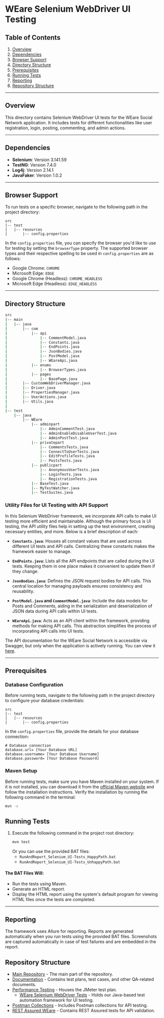 # WEare Selenium WebDriver UI Testing

## Table of Contents
1. [Overview](#overview)
2. [Dependencies](#dependencies)
3. [Browser Support](#browser-support)
4. [Directory Structure](#directory-structure)
5. [Prerequisites](#prerequisites)
6. [Running Tests](#running-tests)
7. [Reporting](#reporting)
8. [Repository Structure](#repository-structure)

---

## Overview
This directory contains Selenium WebDriver UI tests for the WEare Social Network application. It includes tests for different functionalities like user registration, login, posting, commenting, and admin actions.

---

## Dependencies
- **Selenium**: Version 3.141.59
- **TestNG**: Version 7.4.0
- **Log4j**: Version 2.14.1
- **JavaFaker**: Version 1.0.2

---

## Browser Support
To run tests on a specific browser, navigate to the following path in the project directory:

```plaintext
src
|-- test
|   |-- resources
|       |-- config.properties
```

In the `config.properties` file, you can specify the browser you'd like to use for testing by setting the `browserType` property. The supported browser types and their respective spelling to be used in `config.properties` are as follows:

- Google Chrome: `CHROME`
- Microsoft Edge: `EDGE`
- Google Chrome (Headless): `CHROME_HEADLESS`
- Microsoft Edge (Headless): `EDGE_HEADLESS`

---

## Directory Structure

```bash
src
|-- main
|   |-- java
|       |-- com
|           |-- api
|               |-- CommentModel.java
|               |-- Constants.java
|               |-- EndPoints.java
|               |-- JsonBodies.java
|               |-- PostModel.java
|               |-- WEareApi.java
|           |-- enums
|               |-- BrowserTypes.java
|           |-- pages
|               |-- BasePage.java
|       |-- CustomWebDriverManager.java
|       |-- Driver.java
|       |-- PropertiesManager.java
|       |-- UserActions.java
|       |-- Utils.java
|
|-- test
    |-- java
        |-- WEare
            |-- adminpart
                |-- AdminCommentTest.java
                |-- AdminEnableDisableUserTest.java
                |-- AdminPostTest.java
            |-- privatepart
                |-- CommentsTests.java
                |-- ConnectToUserTests.java
                |-- EditProfileTests.java
                |-- PostsTests.java
            |-- publicpart
                |-- AnonymousUserTests.java
                |-- LoginTests.java
                |-- RegistrationTests.java
            |-- BaseTest.java
            |-- MyTestWatcher.java
            |-- TestSuites.java

```
### Utility Files for UI Testing with API Support

In this Selenium WebDriver framework, we incorporate API calls to make UI testing more efficient and maintainable. Although the primary focus is UI testing, the API utility files help in setting up the test environment, creating necessary entities, and more. Below is a brief description of each:

- **`Constants.java`**: Houses all constant values that are used across different UI tests and API calls. Centralizing these constants makes the framework easier to manage.

- **`EndPoints.java`**: Lists all the API endpoints that are called during the UI tests. Keeping them in one place makes it convenient to update them if they change.

- **`JsonBodies.java`**: Defines the JSON request bodies for API calls. This central location for managing payloads ensures consistency and reusability.

- **`PostModel.java` and `CommentModel.java`**: Include the data models for Posts and Comments, aiding in the serialization and deserialization of JSON data during API calls within UI tests.

- **`WEareApi.java`**: Acts as an API client within the framework, providing methods for making API calls. This abstraction simplifies the process of incorporating API calls into UI tests.

The API documentation for the WEare Social Network is accessible via Swagger, but only when the application is actively running. You can view it [here](http://localhost:8081/swagger-ui.html#/).


---

## Prerequisites

### Database Configuration
Before running tests, navigate to the following path in the project directory to configure your database credentials:

```plaintext
src
|-- test
|   |-- resources
|       |-- config.properties
```

In the `config.properties` file, provide the details for your database connection:

```plaintext
# Database connection
database.url= [Your Database URL]
database.username= [Your Database Username]
database.password= [Your Database Password]
```

### Maven Setup
Before running tests, make sure you have Maven installed on your system. If it is not installed, you can download it from the [official Maven website](https://maven.apache.org/download.cgi) and follow the installation instructions. Verify the installation by running the following command in the terminal:

```bash
mvn -v
```

## Running Tests

1. Execute the following command in the project root directory:
    ```bash
    mvn test
    ```
   Or you can use the provided BAT files:
    - `RunAndReport_Selenium_UI-Tests_HappyPath.bat`
    - `RunAndReport_Selenium_UI-Tests_UnhappyPath.bat`
   
#### The BAT Files Will:
- Run the tests using Maven.
- Generate an HTML report.
- Display the HTML report using the system's default program for viewing HTML files once the tests are completed.

---

## Reporting
The framework uses Allure for reporting. Reports are generated automatically when you run tests using the provided BAT files. Screenshots are captured automatically in case of test failures and are embedded in the report.

## Repository Structure

- [Main Repository](https://github.com/Alpha-50-group-4-final-project/Group-4-common-repo/tree/main) - The main part of the repository.
- [Documentation](https://github.com/Alpha-50-group-4-final-project/Group-4-common-repo/tree/main/Documentation) - Contains test plans, test cases, and other QA-related documents.
- [Performance Testing](https://github.com/Alpha-50-group-4-final-project/Group-4-common-repo/tree/main/Performance-Testing) - Houses the JMeter test plan.
  - [WEare Selenium WebDriver Tests](https://github.com/Alpha-50-group-4-final-project/Group-4-common-repo/tree/main/SeleniumWebDriver-automation-framework) - Holds our Java-based test automation framework for UI testing.
- [Postman Collections](https://github.com/Alpha-50-group-4-final-project/Group-4-common-repo/tree/main/Postman-Collections) - Includes Postman collections for API testing.
- [REST Assured WEare](https://github.com/Alpha-50-group-4-final-project/Group-4-common-repo/tree/main/REST-Assured-WEare) - Contains REST Assured tests for API validation.